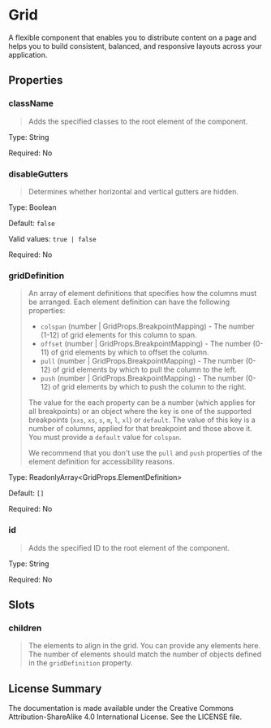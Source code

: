 # Grid

A flexible component that enables you to distribute content on a page and helps you to build consistent, balanced, and responsive layouts across your application.



## Properties



### className

> Adds the specified classes to the root element of the component.

Type: String

Required: No


### disableGutters

> Determines whether horizontal and vertical gutters are hidden.

Type: Boolean

Default: `false`

Valid values: `true | false`

Required: No


### gridDefinition

> An array of element definitions that specifies how the columns must be
> arranged. Each element definition can have the following properties:
> - `colspan` (number | GridProps.BreakpointMapping) - The number (1-12) of grid elements for this column to span.
> - `offset` (number | GridProps.BreakpointMapping) - The number (0-11) of grid elements by which to offset the column.
> - `pull` (number | GridProps.BreakpointMapping) - The number (0-12) of grid elements by which to pull the column to the left.
> - `push` (number | GridProps.BreakpointMapping) - The number (0-12) of grid elements by which to push the column to the right.
> 
> The value for the each property can be a number (which applies for all
> breakpoints) or an object where the key is one of the supported breakpoints
> (`xxs`, `xs`, `s`, `m`, `l`, `xl`) or `default`. The value of this key is a number of columns,
> applied for that breakpoint and those above it. You must provide a `default` value for `colspan`.
> 
> We recommend that you don't use the `pull` and `push` properties of the element definition
> for accessibility reasons.
> 

Type: ReadonlyArray<GridProps.ElementDefinition>

Default: `[]`

Required: No


### id

> Adds the specified ID to the root element of the component.

Type: String

Required: No





## Slots



### children

> The elements to align in the grid.
> You can provide any elements here. The number of elements
> should match the number of objects defined in the `gridDefinition`
> property.
> 









## License Summary

The documentation is made available under the Creative Commons Attribution-ShareAlike 4.0 International License. See the LICENSE file.
